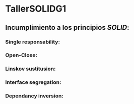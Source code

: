 # TallerSOLIDG1
##  Incumplimiento a los principios *SOLID*:
### Single responsability:

### Open-Close:

### Linskov sustitusion:

### Interface segregation:

### Dependancy inversion:
